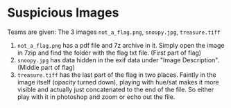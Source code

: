 # Suspicious Images
Teams are given: The 3 images `not_a_flag.png`, `snoopy.jpg`, `treasure.tiff`

1. `not_a_flag.png` has a pdf file and 7z archive in it. Simply open the image in 7zip and find the folder with the flag txt file. (First part of flag)
2. `snoopy.jpg` has data hidden in the exif data under "Image Description". (Middle part of flag)
3. `treasure.tiff` has the last part of the flag in two places. Faintly in the image itself (opacity turned down), playing with hue/sat makes it more visible and actually just concatenated to the end of the file. So either play with it in photoshop and zoom or echo out the file.

